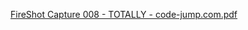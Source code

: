 [FireShot Capture 008 - TOTALLY - code-jump.com.pdf](https://github.com/KouyaHASHIMOTO/portfolio-htmlcssjs/files/15411504/FireShot.Capture.008.-.TOTALLY.-.code-jump.com.pdf)
